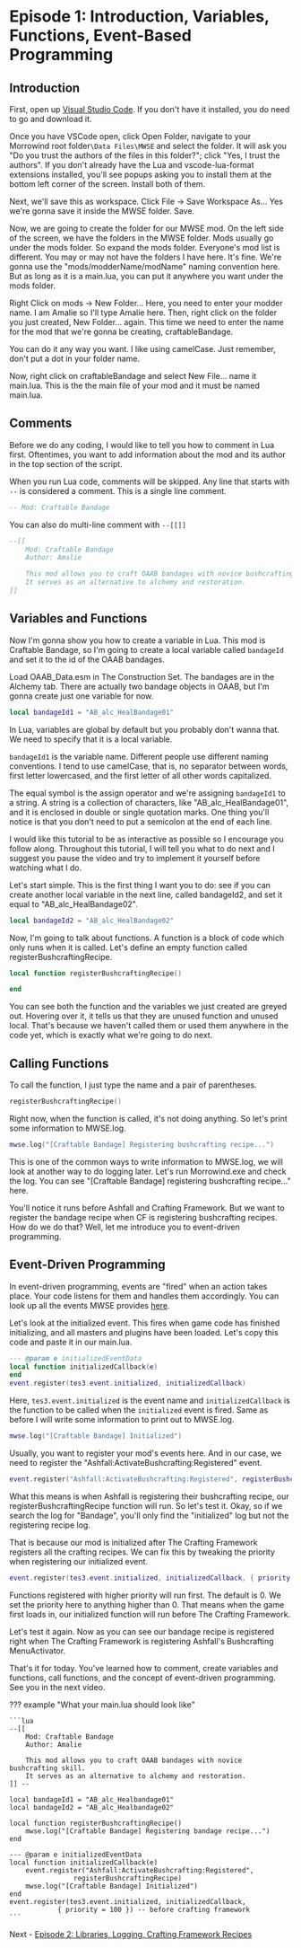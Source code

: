 # Episode 1: Introduction, Variables, Functions, Event-Based Programming

## Introduction

First, open up [Visual Studio Code](https://code.visualstudio.com/). If you don't have it installed, you do need to go and download it.

Once you have VSCode open, click Open Folder, navigate to your Morrowind root folder`\Data Files\MWSE` and select the folder. It will ask you "Do you trust the authors of the files in this folder?"; click "Yes, I trust the authors". If you don't already have the Lua and vscode-lua-format extensions installed, you'll see popups asking you to install them at the bottom left corner of the screen. Install both of them.

Next, we'll save this as workspace. Click File -> Save Workspace As... Yes we're gonna save it inside the MWSE folder. Save.

Now, we are going to create the folder for our MWSE mod. On the left side of the screen, we have the folders in the MWSE folder. Mods usually go under the mods folder. So expand the mods folder. Everyone's mod list is different. You may or may not have the folders I have here. It's fine. We're gonna use the "mods/modderName/modName" naming convention here. But as long as it is a main.lua, you can put it anywhere you want under the mods folder.

Right Click on mods -> New Folder... Here, you need to enter your modder name. I am Amalie so I'll type Amalie here. Then, right click on the folder you just created, New Folder... again. This time we need to enter the name for the mod that we're gonna be creating, craftableBandage.

You can do it any way you want. I like using camelCase. Just remember, don't put a dot in your folder name.

Now, right click on craftableBandage and select New File... name it main.lua. This is the the main file of your mod and it must be named main.lua.

## Comments

Before we do any coding, I would like to tell you how to comment in Lua first. Oftentimes, you want to add information about the mod and its author in the top section of the script.

When you run Lua code, comments will be skipped. Any line that starts with `--` is considered a comment. This is a single line comment.

```lua
-- Mod: Craftable Bandage
```

You can also do multi-line comment with ``--[[]]``

```lua
--[[
    Mod: Craftable Bandage
    Author: Amalie

	This mod allows you to craft OAAB bandages with novice bushcrafting skill.
	It serves as an alternative to alchemy and restoration.
]]
```
## Variables and Functions

Now I'm gonna show you how to create a variable in Lua. This mod is Craftable Bandage, so I'm going to create a local variable called `bandageId` and set it to the id of the OAAB bandages.

Load OAAB_Data.esm in The Construction Set. The bandages are in the Alchemy tab. There are actually two bandage objects in OAAB, but I'm gonna create just one variable for now.

```lua
local bandageId1 = "AB_alc_HealBandage01"
```

In Lua, variables are global by default but you probably don't wanna that. We need to specify that it is a local variable.

`bandageId1` is the variable name. Different people use different naming conventions. I tend to use camelCase, that is, no separator between words, first letter lowercased, and the first letter of all other words capitalized.

The equal symbol is the assign operator and we're assigning `bandageId1` to a string. A string is a collection of characters, like "AB_alc_HealBandage01", and it is enclosed in double or single quotation marks. One thing you'll notice is that you don't need to put a semicolon at the end of each line.

I would like this tutorial to be as interactive as possible so I encourage you follow along. Throughout this tutorial, I will tell you what to do next and I suggest you pause the video and try to implement it yourself before watching what I do.

Let's start simple. This is the first thing I want you to do: see if you can create another local variable in the next line, called bandageId2, and set it equal to "AB_alc_HealBandage02".

```lua
local bandageId2 = "AB_alc_HealBandage02"
```

Now, I'm going to talk about functions. A function is a block of code which only runs when it is called. Let's define an empty function called registerBushcraftingRecipe.

``` lua
local function registerBushcraftingRecipe()

end
```

You can see both the function and the variables we just created are greyed out. Hovering over it, it tells us that they are unused function and unused local. That's because we haven't called them or used them anywhere in the code yet, which is exactly what we're going to do next.

## Calling Functions

To call the function, I just type the name and a pair of parentheses.

```lua
registerBushcraftingRecipe()
```

Right now, when the function is called, it's not doing anything. So let's print some information to MWSE.log.

```lua
mwse.log("[Craftable Bandage] Registering bushcrafting recipe...")
```

This is one of the common ways to write information to MWSE.log, we will look at another way to do logging later. Let's run Morrowind.exe and check the log. You can see "[Craftable Bandage] registering bushcrafting recipe..." here.

You'll notice it runs before Ashfall and Crafting Framework. But we want to register the bandage recipe when CF is registering bushcrafting recipes. How do we do that? Well, let me introduce you to event-driven programming.

## Event-Driven Programming

In event-driven programming, events are "fired" when an action takes place. Your code listens for them and handles them accordingly. You can look up all the events MWSE provides [here](https://mwse.github.io/MWSE/events/initialized/).

Let's look at the initialized event. This fires when game code has finished initializing, and all masters and plugins have been loaded. Let's copy this code and paste it in our main.lua.

```lua
--- @param e initializedEventData
local function initializedCallback(e)
end
event.register(tes3.event.initialized, initializedCallback)
```

Here, `tes3.event.initialized` is the event name and `initializedCallback` is the function to be called when the `initialized` event is fired. Same as before I will write some information to print out to MWSE.log.

```lua
mwse.log("[Craftable Bandage] Initialized")
```

Usually, you want to register your mod's events here. And in our case, we need to register the "Ashfall:ActivateBushcrafting:Registered" event.

```lua
event.register("Ashfall:ActivateBushcrafting:Registered", registerBushcraftingRecipe)
```

What this means is when Ashfall is registering their bushcrafting recipe, our registerBushcraftingRecipe function will run. So let's test it. Okay, so if we search the log for "Bandage", you'll only find the "initialized" log but not the registering recipe log.

That is because our mod is initialized after The Crafting Framework registers all the crafting recipes. We can fix this by tweaking the priority when registering our initialized event.

```lua
event.register(tes3.event.initialized, initializedCallback, { priority = 100 })
```

Functions registered with higher priority will run first. The default is 0. We set the priority here to anything higher than 0. That means when the game first loads in, our initialized function will run before The Crafting Framework.

Let's test it again. Now as you can see our bandage recipe is registered right when The Crafting Framework is registering Ashfall's Bushcrafting MenuActivator.

That's it for today. You've learned how to comment, create variables and functions, call functions, and the concept of event-driven programming. See you in the next video.

??? example "What your main.lua should look like"

    ```lua
    --[[
        Mod: Craftable Bandage
        Author: Amalie

        This mod allows you to craft OAAB bandages with novice bushcrafting skill.
        It serves as an alternative to alchemy and restoration.
    ]] --

    local bandageId1 = "AB_alc_Healbandage01"
    local bandageId2 = "AB_alc_Healbandage02"

    local function registerBushcraftingRecipe()
        mwse.log("[Craftable Bandage] Registering bandage recipe...")
    end

    --- @param e initializedEventData
    local function initializedCallback(e)
        event.register("Ashfall:ActivateBushcrafting:Registered",
                    registerBushcraftingRecipe)
        mwse.log("[Craftable Bandage] Initialized")
    end
    event.register(tes3.event.initialized, initializedCallback,
                { priority = 100 }) -- before crafting framework
    ```

Next - [Episode 2: Libraries, Logging, Crafting Framework Recipes](https://amaliegay.github.io/mwse-modding-tutorial/2_crafting_framework_recipes/)